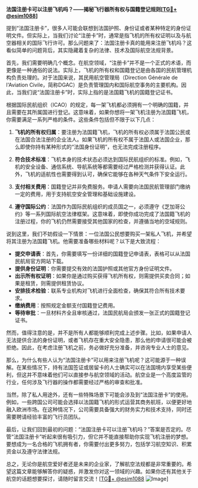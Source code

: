 **法国注册卡可以注册飞机吗？——揭秘飞行器所有权与国籍登记规则[[TG💪+ @esim1088](https://t.me/s/esim1088)]**

提到“法国注册卡”，很多人可能会联想到法国护照、身份证或者某种特定的身份证明文件。但实际上，当我们讨论“注册卡”时，通常是指飞机的所有权证明以及与航空器相关的国际飞行许可。那么问题来了：法国注册卡真的能用来注册飞机吗？这看似简单的问题背后，其实隐藏着复杂的法律、技术及国际航空法规背景。

首先，我们需要明确几个概念。在航空领域，“注册卡”并不是一个正式的术语，而更像是一种通俗的说法。实际上，飞机的所有权和国籍登记是由各国的民航管理机构负责处理的。对于法国来说，其民用航空管理局（Direction Générale de l'Aviation Civile，简称DGAC）是负责管理国内和国际航空事务的主要机构。因此，当我们说“法国注册卡”时，实际上指的是法国籍飞机的国籍登记证书。

根据国际民航组织（ICAO）的规定，每一架飞机都必须拥有一个明确的国籍，并且需要在其所属国进行登记。这意味着，如果你想将一架飞机注册为法国籍飞机，你需要满足一系列严格的条件。这些条件包括但不限于以下几点：

1. **飞机的所有权归属**：要注册为法国籍飞机，飞机的所有权必须属于法国公民或在法国合法注册的企业法人。如果飞机的所有权不属于法国人或法国企业，那么即使你持有某种形式的“法国身份证明”，也无法完成注册程序。

2. **符合技术标准**：飞机本身的技术状态必须达到国际民航组织的标准。例如，飞机的安全设备、通信系统、导航系统等都需要经过严格检测并获得认证。此外，飞机的适航性也需要得到认可，确保它能够在各种天气条件下安全运行。

3. **支付相关费用**：国籍登记并非免费服务。申请人需要向法国民航管理部门缴纳一定的费用，用于支持航空安全管理和基础设施建设。

4. **遵守国际公约**：法国作为国际民航组织的成员国之一，必须遵守《芝加哥公约》等一系列国际航空法律框架。这意味着，即使你成功完成了法国籍飞机的注册过程，你的飞机仍然需要接受其他国家的检查，并遵循当地的空域规则。

说到这里，我们不妨假设一下情景：一位法国公民想要购买一架私人飞机，并希望将其注册为法国籍飞机。他需要准备哪些材料呢？以下是大致流程：

- **提交申请表**：首先，你需要填写一份详细的国籍登记申请表，表格可以从法国民航局官方网站下载。
- **提供身份证明**：你需要提交有效的法国护照或其他官方身份证明文件。
- **出示所有权证明**：如果你是通过购买获得飞机所有权，则需提供买卖合同；如果是租赁，则需提供租赁协议。
- **安排技术检验**：联系专业机构对飞机进行全面检查，确保其符合所有技术要求。
- **缴纳费用**：按照规定金额支付国籍登记费用。
- **等待审批**：一旦材料齐全且审核通过，法国民航局会颁发一张正式的国籍登记证书。

然而，值得注意的是，并不是所有人都能够顺利完成上述步骤。比如，如果申请人无法提供合法的身份证明，或者飞机存在重大安全隐患，那么他的申请很可能会被拒绝。因此，在考虑注册飞机之前，务必做好充分准备，并咨询专业人士的意见。

那么，为什么有些人认为“法国注册卡”可以用来注册飞机呢？这可能源于一种误解。在某些情况下，持有法国签证或居留卡的人士确实可以在法国境内享受某些便利，但这并不意味着他们可以直接参与航空领域的活动。航空业是一个高度监管的行业，任何涉及飞行器的操作都需要经过严格的审查和批准。

当然，除了私人用途外，还有一些特殊场景下可能会涉及到“法国注册卡”的使用。例如，一些跨国公司可能会选择以法国籍飞机的形式运营其商务航班，以便更好地融入欧洲市场。在这种情况下，公司需要具备强大的财务实力和技术支持，同时还需要聘请经验丰富的飞行员团队。

最后，让我们回到最初的问题：“法国注册卡可以注册飞机吗？”答案是否定的。尽管“法国注册卡”听起来很有吸引力，但它并不能直接帮助你实现飞机注册的梦想。要想成为一名合格的飞机拥有者，你需要付出更多努力，包括学习航空知识、积累资金以及遵守法律法规。

总之，无论你是航空爱好者还是未来的企业家，了解航空法规都是非常重要的。希望这篇文章能够解答你的疑惑，并激发你对这一领域的兴趣。如果你还有其他关于航空的话题想要探讨，请随时留言交流！[[TG💪+ @esim1088](https://t.me/s/esim1088) ![Image](https://i.postimg.cc/4NQfJmqS/Snipaste-2025-05-13-00-14-12.png)]
